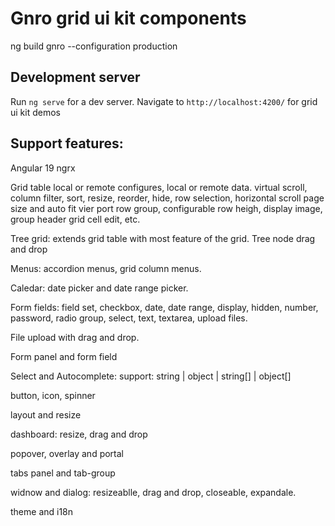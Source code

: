 # Gnro grid ui kit components

ng build gnro --configuration production

## Development server

Run `ng serve` for a dev server. Navigate to `http://localhost:4200/` for grid ui kit demos

## Support features:

Angular 19 ngrx

Grid table local or remote configures, local or remote data. 
   virtual scroll, column filter, sort, resize, reorder, hide, row selection, horizontal scroll
   page size and auto fit vier port 
   row group, configurable row heigh, display image, group header
   grid cell edit, etc.

 Tree grid: extends grid table with most feature of the grid.
   Tree node drag and drop

 Menus: accordion menus, grid column menus.

 Caledar: date picker and date range picker.

 Form fields: field set, checkbox, date, date range, display, hidden, number, password, radio group, select, text, textarea, upload files.

 File upload with drag and drop.

 Form panel and form field

 Select and Autocomplete: support: string | object | string[] | object[]

 button, icon, spinner

 layout and resize

 dashboard: resize, drag and drop

 popover, overlay and portal

 tabs panel and tab-group

 widnow and dialog: resizeablle, drag and drop, closeable, expandale.

 theme and i18n
